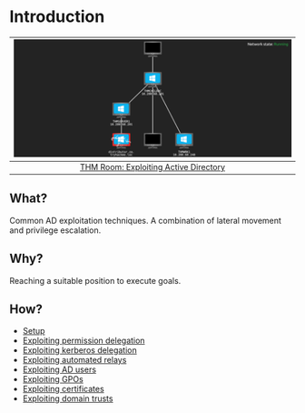 # Introduction

| ![THM Exploiting Active Directory](../../_static/images/exploiting.png)
|:--:|
| [THM Room: Exploiting Active Directory](https://tryhackme.com/room/exploitingad) |

## What?

Common AD exploitation techniques. A combination of lateral movement and privilege escalation.

## Why?

Reaching a suitable position to execute goals.

## How?

* [Setup](setup.md)
* [Exploiting permission delegation](permissions.md)
* [Exploiting kerberos delegation](kerberos.md)
* [Exploiting automated relays](relays.md)
* [Exploiting AD users](users.md)
* [Exploiting GPOs](gpos.md)
* [Exploiting certificates](certificates.md)
* [Exploiting domain trusts](trusts.md)
